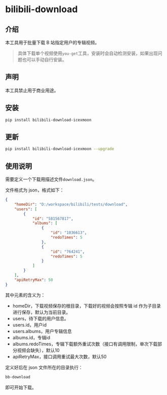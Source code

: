 # bilibili-download

## 介绍

本工具用于批量下载 B 站指定用户的专辑视频。

> 具体下载单个视频使用`you-get`工具，安装时会自动检测安装，如果出现问题也可以手动自行安装。

## 声明

本工具禁止用于商业用途。

## 安装

```bash
pip install bilibili-download-icexmoon
```

## 更新

```bash
pip install bilibili-download-icexmoon --upgrade
```

## 使用说明

需要定义一个下载用描述文件`download.json`。

文件格式为 json，格式如下：

```json
{
    "homeDir": "D:/workspace/bilibili/tests/download",
    "users": [
        {
            "id": "581567817",
            "albums": [
                {
                    "id": "1036613",
                    "redoTimes": 5
                },
                {
                    "id": "764241",
                    "redoTimes": 5
                }
            ]
        }
    ],
    "apiRetryMax": 50
}
```

其中元素的含义为：

- homeDir，下载视频保存的根目录，下载好的视频会按照专辑 id 作为子目录进行保存，默认为当前目录。
- users，待下载的用户信息。
- users.id，用户id
- users.albums，用户专辑信息
- albums.id，专辑id
- albums.redoTimes，专辑下载额外重试次数（接口有调用限制，单次下载部分视频会缺失），默认10
- apiRetryMax，接口调用重试最大次数，默认50

定义好后在 json 文件所在的目录执行：

```bash
bb-download
```

即可开始下载。

